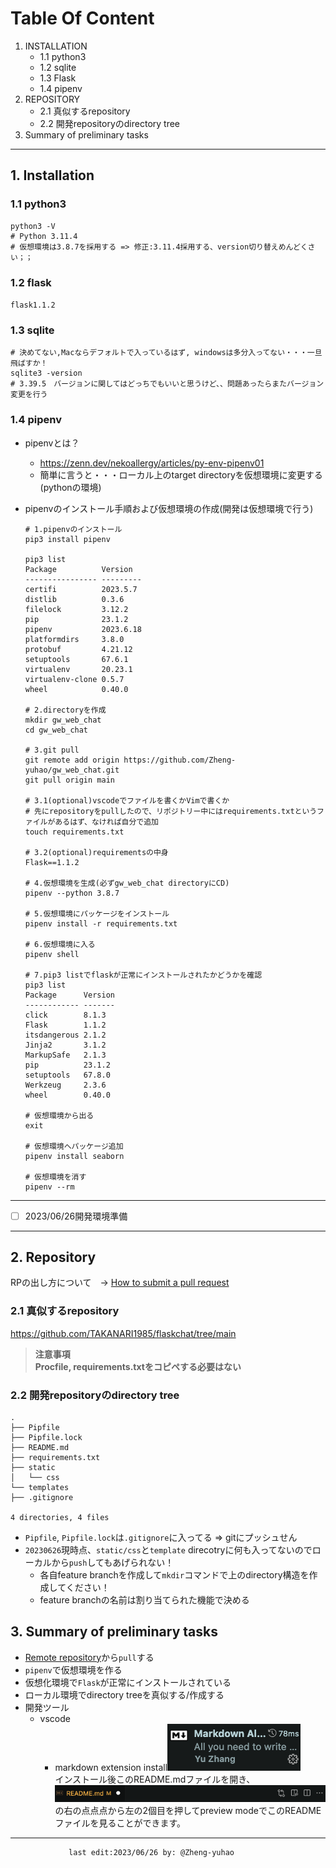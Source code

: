 # Table Of Content
1. INSTALLATION
    - 1.1 python3
    - 1.2 sqlite
    - 1.3 Flask
    - 1.4 pipenv
2. REPOSITORY
    - 2.1 真似するrepository
    - 2.2 開発repositoryのdirectory tree
3. Summary of preliminary tasks
---
## 1. Installation
### 1.1 python3
```shell
python3 -V
# Python 3.11.4
# 仮想環境は3.8.7を採用する => 修正:3.11.4採用する、version切り替えめんどくさい；；
```

### 1.2 flask
`flask1.1.2`

### 1.3 sqlite
```shell
# 決めてない,Macならデフォルトで入っているはず, windowsは多分入ってない・・・一旦飛ばすか！
sqlite3 -version
# 3.39.5　バージョンに関してはどっちでもいいと思うけど、、問題あったらまたバージョン変更を行う
```

### 1.4 pipenv
- pipenvとは？
  - https://zenn.dev/nekoallergy/articles/py-env-pipenv01
  - 簡単に言うと・・・ローカル上のtarget directoryを仮想環境に変更する(pythonの環境)

- pipenvのインストール手順および仮想環境の作成(開発は仮想環境で行う)

    ```shell
    # 1.pipenvのインストール
    pip3 install pipenv

    pip3 list
    Package          Version
    ---------------- ---------
    certifi          2023.5.7
    distlib          0.3.6
    filelock         3.12.2
    pip              23.1.2
    pipenv           2023.6.18
    platformdirs     3.8.0
    protobuf         4.21.12
    setuptools       67.6.1
    virtualenv       20.23.1
    virtualenv-clone 0.5.7
    wheel            0.40.0

    # 2.directoryを作成
    mkdir gw_web_chat
    cd gw_web_chat

    # 3.git pull
    git remote add origin https://github.com/Zheng-yuhao/gw_web_chat.git
    git pull origin main

    # 3.1(optional)vscodeでファイルを書くかVimで書くか
    # 先にrepositoryをpullしたので、リポジトリー中にはrequirements.txtというファイルがあるはず、なければ自分で追加
    touch requirements.txt

    # 3.2(optional)requirementsの中身
    Flask==1.1.2

    # 4.仮想環境を生成(必ずgw_web_chat directoryにCD)
    pipenv --python 3.8.7

    # 5.仮想環境にパッケージをインストール
    pipenv install -r requirements.txt

    # 6.仮想環境に入る
    pipenv shell

    # 7.pip3 listでflaskが正常にインストールされたかどうかを確認
    pip3 list
    Package      Version
    ------------ -------
    click        8.1.3
    Flask        1.1.2
    itsdangerous 2.1.2
    Jinja2       3.1.2
    MarkupSafe   2.1.3
    pip          23.1.2
    setuptools   67.8.0
    Werkzeug     2.3.6
    wheel        0.40.0
    
    # 仮想環境から出る
    exit

    # 仮想環境へパッケージ追加
    pipenv install seaborn

    # 仮想環境を消す
    pipenv --rm
    ```
---

- [ ] 2023/06/26開発環境準備

---

## 2. Repository
RPの出し方について　→ [How to submit a pull request](https://qiita.com/siida36/items/880d92559af9bd245c34)

### 2.1 真似するrepository
https://github.com/TAKANARI1985/flaskchat/tree/main

> **注意事項**  
> **Procfile, requirements.txtをコピペする必要はない** 

### 2.2 開発repositoryのdirectory tree
```shell
.
├── Pipfile
├── Pipfile.lock
├── README.md
├── requirements.txt
├── static
│   └── css
└── templates
├── .gitignore

4 directories, 4 files
```

- `Pipfile`, `Pipfile.lock`は`.gitignore`に入ってる => gitにプッシュせん
- `20230626`現時点、`static/css`と`template` direcotryに何も入ってないのでローカルから`push`してもあげられない！
  - 各自feature branchを作成して`mkdir`コマンドで上のdirectory構造を作成してください！
  - feature branchの名前は割り当てられた機能で決める

## 3. Summary of preliminary tasks
- [Remote repository](https://github.com/Zheng-yuhao/gw_web_chat)から`pull`する
- `pipenv`で仮想環境を作る
- 仮想化環境で`Flask`が正常にインストールされている
- ローカル環境でdirectory treeを真似する/作成する
- 開発ツール
  - vscode
    - markdown extension install![Alt text](markdown_extension_image.png)  
    インストール後このREADME.mdファイルを開き、![Alt text](button_image.png)  の右の点点点から左の2個目を押してpreview modeでこのREADMEファイルを見ることができます。

---
                 last edit:2023/06/26 by: @Zheng-yuhao